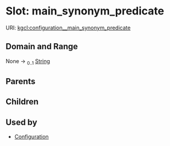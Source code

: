 
# Slot: main_synonym_predicate




URI: [kgcl:configuration__main_synonym_predicate](http://w3id.org/kgcl/configuration__main_synonym_predicate)


## Domain and Range

None &#8594;  <sub>0..1</sub> [String](types/String.md)

## Parents


## Children


## Used by

 * [Configuration](Configuration.md)
